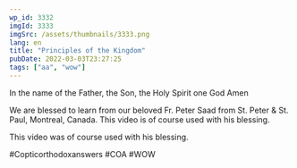 ```yaml
---
wp_id: 3332
imgId: 3333
imgSrc: /assets/thumbnails/3333.png
lang: en
title: "Principles of the Kingdom"
pubDate: 2022-03-03T23:27:25
tags: ["aa", "wow"]
---
```

<!-- page: 6 -->

<p>In the name of the Father, the Son, the Holy Spirit one God Amen</p>
<p>We are blessed to learn from our beloved Fr. Peter Saad from St. Peter &amp; St. Paul, Montreal, Canada. This video is of course used with his blessing.</p>
<p>This video was of course used with his blessing.</p>
<p>#Copticorthodoxanswers #COA #WOW</p>
